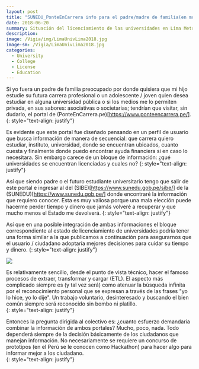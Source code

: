 ```yaml
---
layout: post
title: "SUNEDU_PonteEnCarrera info para el padre/madre de familia(en modo sueño)"
date: 2018-06-20
summary: Situación del licenciamiento de las universidades en Lima Metropolitana
description: 
image: /Vigia/img/LimaUnivLima2018.jpg
image-sm: /Vigia/LimaUnivLima2018.jpg
categories:
  - University
  - College
  - License
  - Education
---
```


Si yo fuera un padre de familia preocupado por donde quisiera que mi hijo estudie su futura carrera profesional o un adolescente / joven quien desea estudiar en alguna universidad pública o si los medios me lo permiten privada, en sus sabores: asociativas o societarias; tendrían que visitar, sin dudarlo, el portal de (PonteEnCarrera.pe)[https://www.ponteencarrera.pe/]. 
{: style="text-align: justify"}

Es evidente que este portal fue diseñado pensando en un perfil de usuario que busca información de manera de secuencial: que carrera quiero estudiar, instituto, universidad, donde se encuentran ubicados, cuanto cuesta y finalmente donde puedo encontrar ayuda financiera si en caso lo necesitara. Sin embargo carece de un bloque de información: ¿qué universidades se encuentran licenciadas y cuales no? 
{: style="text-align: justify"}

Así que siendo padre o el futuro estudiante universitario tengo que salir de este portal e ingresar al 
del (SIBE)[https://www.sunedu.gob.pe/sibe/] de la (SUNEDU)[https://www.sunedu.gob.pe/] donde encontraré la información que requiero conocer. Esta es muy valiosa porque una mala elección puede hacerme perder tiempo y dinero que jamás volveré a recuperar y que mucho menos el Estado me devolverá. 
{: style="text-align: justify"}

Así que en una posible integración de ambas informaciones el bloque correspondiente al estado de licenciamiento de universidades podría tener una forma similar a la que publicamos a continuación para asegurarnos que el usuario / ciudadano adoptaría mejores decisiones para cuidar su tiempo y dinero. 
{: style="text-align: justify"}

<div class='tableauPlaceholder' id='viz1529516228681' style='position: relative'><noscript><a href='http:&#47;&#47;manuelvarzen.github.io&#47;Vigia'><img alt=' ' src='https:&#47;&#47;public.tableau.com&#47;static&#47;images&#47;SU&#47;SUNEDU_openData&#47;Dashboard1&#47;1_rss.png' style='border: none' /></a></noscript><object class='tableauViz'  style='display:none;'><param name='host_url' value='https%3A%2F%2Fpublic.tableau.com%2F' /> <param name='embed_code_version' value='3' /> <param name='site_root' value='' /><param name='name' value='SUNEDU_openData&#47;Dashboard1' /><param name='tabs' value='no' /><param name='toolbar' value='yes' /><param name='static_image' value='https:&#47;&#47;public.tableau.com&#47;static&#47;images&#47;SU&#47;SUNEDU_openData&#47;Dashboard1&#47;1.png' /> <param name='animate_transition' value='yes' /><param name='display_static_image' value='yes' /><param name='display_spinner' value='yes' /><param name='display_overlay' value='yes' /><param name='display_count' value='yes' /></object></div> <script type='text/javascript'>var divElement = document.getElementById('viz1529516228681');                    var vizElement = divElement.getElementsByTagName('object')[0];                    vizElement.style.minWidth='420px';vizElement.style.maxWidth='650px';vizElement.style.width='100%';vizElement.style.minHeight='587px';vizElement.style.maxHeight='887px';vizElement.style.height=(divElement.offsetWidth*0.75)+'px';                    var scriptElement = document.createElement('script');                    scriptElement.src = 'https://public.tableau.com/javascripts/api/viz_v1.js';                    vizElement.parentNode.insertBefore(scriptElement, vizElement); </script>

Es relativamente sencillo, desde el punto de vista técnico, hacer el famoso procesos de extraer, transformar y cargar (ETL). El aspecto más complicado siempre es (y tal vez será) como atenuar la búsqueda infinita por el reconocimiento personal que se expresan a través de las frases "yo lo hice, yo lo dije". Un trabajo voluntario, desinteresado y buscando el bien común siempre será reconocido sin bombo ni platillo.     
{: style="text-align: justify"}

Entonces la pregunta dirigida al colectivo es: ¿cuanto esfuerzo demandaría combinar la información de ambos portales? Mucho, poco, nada. Todo dependerá siempre de la decisión básicamente de los ciudadanos que manejan información. No necesariamente se requiere un concurso de prototipos (en el Perú se le conocen como Hackathon) para hacer algo para informar mejor a los ciudadano.   
{: style="text-align: justify"}